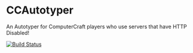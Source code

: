 CCAutotyper
===========

An Autotyper for ComputerCraft players who use servers that have HTTP Disabled!

[![Build Status](https://travis-ci.org/Matt529/CCAutotyper.svg)](https://travis-ci.org/Matt529/CCAutotyper)